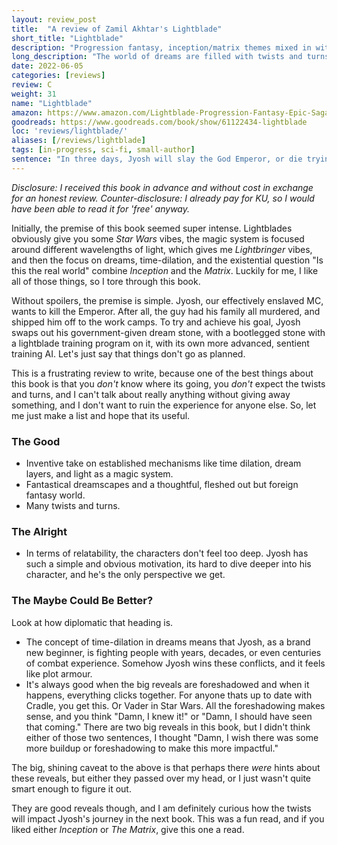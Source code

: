 ```yaml
---
layout: review_post
title:  "A review of Zamil Akhtar's Lightblade"
short_title: "Lightblade"
description: "Progression fantasy, inception/matrix themes mixed in with some hints of Indo-Persian mythology."
long_description: "The world of dreams are filled with twists and turns, and the plot of this book is no exception. Add in a light based magic system, and it can be pretty fun."
date: 2022-06-05
categories: [reviews]
review: C
weight: 31
name: "Lightblade"
amazon: https://www.amazon.com/Lightblade-Progression-Fantasy-Epic-Saga-ebook/dp/B0B1MNYTSB
goodreads: https://www.goodreads.com/book/show/61122434-lightblade
loc: 'reviews/lightblade/'
aliases: [/reviews/lightblade]
tags: [in-progress, sci-fi, small-author]
sentence: "In three days, Jyosh will slay the God Emperor, or die trying."
---
```


*Disclosure: I received this book in advance and without cost in exchange for an honest review. Counter-disclosure: I already pay for KU, so I would have been able to read it for 'free' anyway.*

Initially, the premise of this book seemed super intense. Lightblades obviously give you some *Star Wars* vibes, the magic system is focused around different wavelengths of light, which gives me *Lightbringer* vibes, and then the focus on dreams, time-dilation, and the existential question "Is this the real world" combine *Inception* and the *Matrix*. Luckily for me, I like all of those things, so I tore through this book. 

Without spoilers, the premise is simple. Jyosh, our effectively enslaved MC, wants to kill the Emperor. After all, the guy had his family all murdered, and shipped him off to the work camps. To try and achieve his goal, Jyosh swaps out his government-given dream stone, with a bootlegged stone with a lightblade training program on it, with its own more advanced, sentient training AI. Let's just say that things don't go as planned.

This is a frustrating review to write, because one of the best things about this book is that you *don't* know where its going, you *don't* expect the twists and turns, and I can't talk about really anything without giving away something, and I don't want to ruin the experience for anyone else. So, let me just make a list and hope that its useful.

### The Good

* Inventive take on established mechanisms like time dilation, dream layers, and light as a magic system.
* Fantastical dreamscapes and a thoughtful, fleshed out but foreign fantasy world.
* Many twists and turns.

### The Alright

* In terms of relatability, the characters don't feel too deep. Jyosh has such a simple and obvious motivation, its hard to dive deeper into his character, and he's the only perspective we get.

### The Maybe Could Be Better?

Look at how diplomatic that heading is.

* The concept of time-dilation in dreams means that Jyosh, as a brand new beginner, is fighting people with years, decades, or even centuries of combat experience. Somehow Jyosh wins these conflicts, and it feels like plot armour.
* It's always good when the big reveals are foreshadowed and when it happens, everything clicks together. For anyone thats up to date with Cradle, you get this. Or Vader in Star Wars. All the foreshadowing makes sense, and you think "Damn, I knew it!" or "Damn, I should have seen that coming." There are two big reveals in this book, but I didn't think either of those two sentences, I thought "Damn, I wish there was some more buildup or foreshadowing to make this more impactful."

The big, shining caveat to the above is that perhaps there *were* hints about these reveals, but either they passed over my head, or I just wasn't quite smart enough to figure it out.

They are good reveals though, and I am definitely curious how the twists will impact Jyosh's journey in the next book. This was a fun read, and if you liked either *Inception* or *The Matrix*, give this one a read.